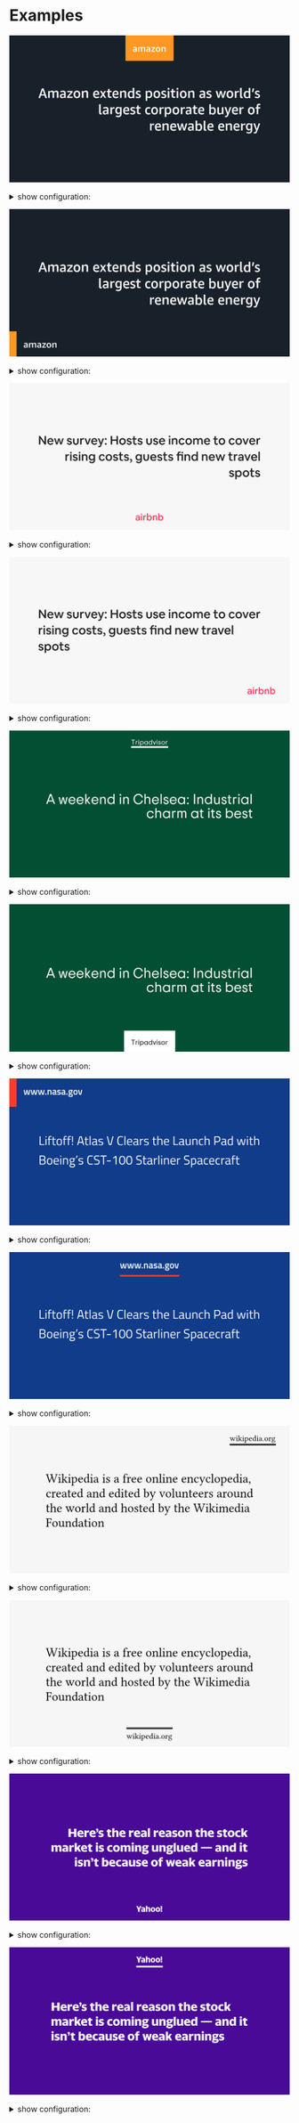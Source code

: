 # Examples

![amazon-og-image-1.png](images/amazon-og-image-1.png)
<details>
  <summary>show configuration:</summary>

```php
$config = [
    'background_color' => '#18202A',
    
    'font_size' => 58,
    'text_color' => '#fff',
    'text_alignment' => 'right',
    
    'app_name' => 'amazon',
    'app_name_font_size' => 40,
    'app_name_color' => '#fff',
    'app_name_position' => 'center-top',
    'app_name_decoration_style' => 'rectangle',
    'app_name_decoration_color' => '#FE9823',
    
    // Font: Amazon Ember Medium (not included in the package)
];
```
</details>

![amazon-og-image-2.png](images/amazon-og-image-2.png)
<details>
  <summary>show configuration:</summary>

```php
$config = [
    'background_color' => '#18202A',
    
    'font_size' => 58,
    'text_color' => '#fff',
    'text_alignment' => 'right',

    'app_name' => 'amazon',
    'app_name_font_size' => 40,
    'app_name_color' => '#fff',
    'app_name_position' => 'left-bottom',
    'app_name_decoration_style' => 'label',
    'app_name_decoration_color' => '#FE9823',
    
    // Font: Amazon Ember Medium (not included in the package)
];
```
</details>

![airbnb-og-image-1.png](images/airbnb-og-image-1.png)
<details>
  <summary>show configuration:</summary>

```php
$config = [
    'background_color' => '#F7F7F7',
    
    'font_size' => 52,
    'text_color' => '#222222',
    'text_alignment' => 'right',

    'app_name' => 'airbnb',
    'app_name_font_size' => 40,
    'app_name_color' => '#FD375E',
    'app_name_position' => 'center-bottom',
    'app_name_decoration_style' => null,
    'app_name_decoration_color' => '#FD375E',

    // Font: Airbnb Cereal (not included in the package)
];
```
</details>

![airbnb-og-image-2.png](images/airbnb-og-image-2.png)
<details>
  <summary>show configuration:</summary>

```php
$config = [
    'background_color' => '#F7F7F7',
    
    'font_size' => 52,
    'text_color' => '#222222',
    'text_alignment' => 'left',

    'app_name' => 'airbnb',
    'app_name_font_size' => 40,
    'app_name_color' => '#FD375E',
    'app_name_position' => 'right-bottom',
    'app_name_decoration_style' => null,
    'app_name_decoration_color' => '#FD375E',

    // Font: Airbnb Cereal (not included in the package)
];
```
</details>

![tripadvisor-og-image-2.png](images/tripadvisor-og-image-2.png)
<details>
  <summary>show configuration:</summary>

```php
$config = [   
    'background_color' => '#034F33',
    
    'font_size' => 60,
    'text_color' => '#fff',
    'text_alignment' => 'right',

    'app_name' => 'Tripadvisor',
    'app_name_font_size' => 30,
    'app_name_color' => '#fff',
    'app_name_position' => 'center-top',
    'app_name_decoration_style' => 'line',
    'app_name_decoration_color' => '#fff',

    // Font: TripSans (not included in the package)
];
```
</details>

![tripadvisor-og-image-1.png](images/tripadvisor-og-image-1.png)
<details>
  <summary>show configuration:</summary>

```php
$config = [   
    'background_color' => '#034F33',
    
    'font_size' => 60,
    'text_color' => '#fff',
    'text_alignment' => 'right',

    'app_name' => 'Tripadvisor',
    'app_name_font_size' => 30,
    'app_name_color' => '#000',
    'app_name_position' => 'center-bottom',
    'app_name_decoration_style' => 'rectangle',
    'app_name_decoration_color' => '#fff',

    // Font: TripSans (not included in the package)
];
```
</details>

![nasa-og-image-2.png](images/nasa-og-image-2.png)
<details>
  <summary>show configuration:</summary>

```php
$config = [      
    'background_color' => '#103C8A',
    
    'font_size' => 54,
    'text_color' => '#fff',
    'text_alignment' => 'left',

    'app_name' => 'www.nasa.gov',
    'app_name_font_size' => 40,
    'app_name_color' => '#fff',
    'app_name_position' => 'left-top',
    'app_name_decoration_style' => 'label',
    'app_name_decoration_color' => '#FA3C2B',

    // Font: Titillium Web (not included in the package)
];
```
</details>

![nasa-og-image-1.png](images/nasa-og-image-1.png)
<details>
  <summary>show configuration:</summary>

```php
$config = [      
    'background_color' => '#103C8A',
    
    'font_size' => 54,
    'text_color' => '#fff',
    'text_alignment' => 'left',

    'app_name' => 'www.nasa.gov',
    'app_name_font_size' => 40,
    'app_name_color' => '#fff',
    'app_name_position' => 'center-top',
    'app_name_decoration_style' => 'line',
    'app_name_decoration_color' => '#FA3C2B',

    // Font: Titillium Web (not included in the package)
];
```
</details>

![wikipedia-og-image-1.png](images/wikipedia-og-image-1.png)
<details>
  <summary>show configuration:</summary>

```php
$config = [      
    'background_color' => '#F6F6F6',
    
    'font_size' => 54,
    'text_color' => '#060606',
    'text_alignment' => 'left',

    'app_name' => 'wikipedia.org',
    'app_name_font_size' => 35,
    'app_name_color' => '#060606',
    'app_name_position' => 'right-top',
    'app_name_decoration_style' => 'line',
    'app_name_decoration_color' => '#222',

    // Font: Linux Libertine (not included in the package)
];
```
</details>

![wikipedia-og-image-2.png](images/wikipedia-og-image-2.png)
<details>
  <summary>show configuration:</summary>

```php
$config = [      
    'background_color' => '#F6F6F6',
    
    'font_size' => 54,
    'text_color' => '#060606',
    'text_alignment' => 'left',

    'app_name' => 'wikipedia.org',
    'app_name_font_size' => 35,
    'app_name_color' => '#060606',
    'app_name_position' => 'center-bottom',
    'app_name_decoration_style' => 'line',
    'app_name_decoration_color' => '#222',

    // Font: Linux Libertine (not included in the package)
];
```
</details>

![yahoo-og-image-1.png](images/yahoo-og-image-1.png)
<details>
  <summary>show configuration:</summary>

```php
$config = [      
    'background_color' => '#490A98',
    
    'font_size' => 52,
    'text_color' => '#fff',
    'text_alignment' => 'right',

    'app_name' => 'Yahoo!',
    'app_name_font_size' => 35,
    'app_name_color' => '#fff',
    'app_name_position' => 'center-bottom',
    'app_name_decoration_style' => null,
    'app_name_decoration_color' => '#fff',

    // Font: Yahoo Sans (not included in the package)
];
```
</details>

![yahoo-og-image-2.png](images/yahoo-og-image-2.png)
<details>
  <summary>show configuration:</summary>

```php
$config = [      
    'background_color' => '#490A98',
    'font_size' => 52,
    'text_color' => '#fff',
    'text_alignment' => 'left',

    'app_name' => 'Yahoo!',
    'app_name_font_size' => 35,
    'app_name_color' => '#fff',
    'app_name_position' => 'center-top',
    'app_name_decoration_style' => 'line',
    'app_name_decoration_color' => '#fff',

    // Font: Yahoo Sans (not included in the package)
];
```
</details>
